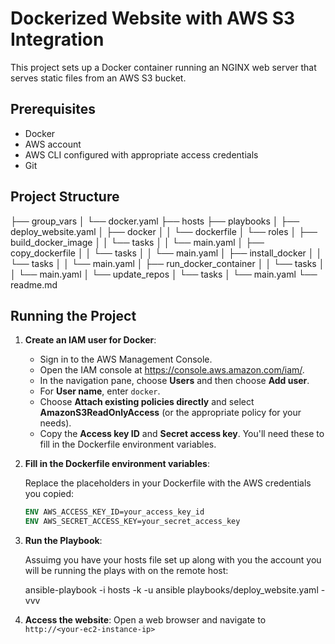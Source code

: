 # Dockerized Website with AWS S3 Integration

This project sets up a Docker container running an NGINX web server that serves static files from an AWS S3 bucket.

## Prerequisites

- Docker
- AWS account
- AWS CLI configured with appropriate access credentials
- Git

## Project Structure

├── group_vars
│   └── docker.yaml
├── hosts
├── playbooks
│   ├── deploy_website.yaml
│   ├── docker
│   │   └── dockerfile
│   └── roles
│       ├── build_docker_image
│       │   └── tasks
│       │       └── main.yaml
│       ├── copy_dockerfile
│       │   └── tasks
│       │       └── main.yaml
│       ├── install_docker
│       │   └── tasks
│       │       └── main.yaml
│       ├── run_docker_container
│       │   └── tasks
│       │       └── main.yaml
│       └── update_repos
│           └── tasks
│               └── main.yaml
└── readme.md

## Running the Project

1. **Create an IAM user for Docker**:

    - Sign in to the AWS Management Console.
    - Open the IAM console at https://console.aws.amazon.com/iam/.
    - In the navigation pane, choose **Users** and then choose **Add user**.
    - For **User name**, enter `docker`.
    - Choose **Attach existing policies directly** and select **AmazonS3ReadOnlyAccess** (or the appropriate policy for your needs).
    - Copy the **Access key ID** and **Secret access key**. You'll need these to fill in the Dockerfile environment variables.

2. **Fill in the Dockerfile environment variables**:

    Replace the placeholders in your Dockerfile with the AWS credentials you copied:

    ```Dockerfile
    ENV AWS_ACCESS_KEY_ID=your_access_key_id
    ENV AWS_SECRET_ACCESS_KEY=your_secret_access_key
    ```

3. **Run the Playbook**:

    Assuimg you have your hosts file set up along with you the account you will be running the plays with on the remote host:

    ansible-playbook -i hosts -k -u ansible playbooks/deploy_website.yaml -vvv

6. **Access the website**:
    Open a web browser and navigate to `http://<your-ec2-instance-ip>`
